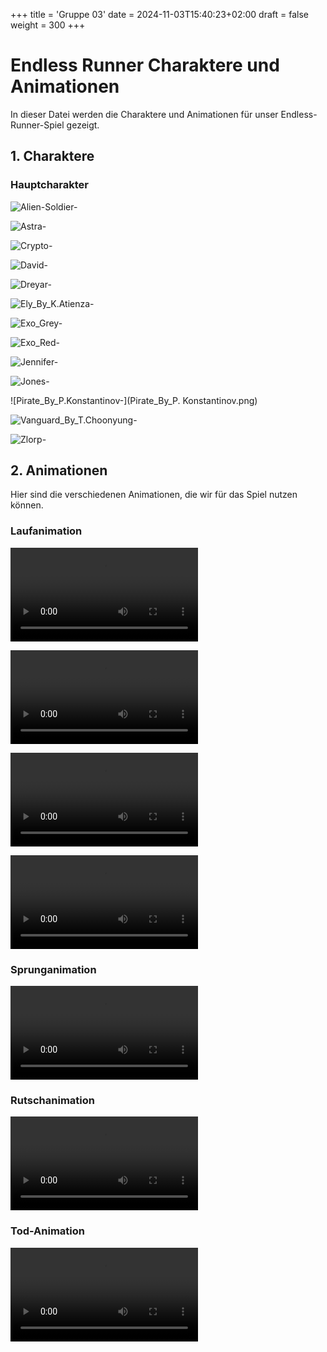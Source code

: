 +++
title = 'Gruppe 03'
date = 2024-11-03T15:40:23+02:00
draft = false
weight = 300
+++


# Endless Runner Charaktere und Animationen

In dieser Datei werden die Charaktere und Animationen für unser Endless-Runner-Spiel gezeigt.

## 1. Charaktere

### Hauptcharakter

![Alien-Soldier-](Alien_Soldier.png)

![Astra-](Astra.png)

![Crypto-](Crypto.png)

![David-](David.png)

![Dreyar-](Dreyar.png)

![Ely_By_K.Atienza-](Ely_By_K.Atienza.png)

![Exo_Grey-](ExoGrey.png)

![Exo_Red-](ExoRed.png)

![Jennifer-](Jennifer.png)

![Jones-](Jones.png)

![Pirate_By_P.Konstantinov-](Pirate_By_P. Konstantinov.png)

![Vanguard_By_T.Choonyung-](Vanguard_By_T.Choonyung.png)

![Zlorp-](Zlorp.png)



## 2. Animationen

Hier sind die verschiedenen Animationen, die wir für das Spiel nutzen können.

### Laufanimation

![Run_Forward-](Run_Forward.mp4)

![Standard_Run-](Standart_Run.mp4)

![Medium_Run-](Medium_Run.mp4)

![Slow_Run-](Slow_Run.mp4)


### Sprunganimation

![Running_Jump](Running_Jump.mp4)


### Rutschanimation

![Slide](Slide.mp4)



### Tod-Animation

![Tod-Animation](Falling_Back_Death.mp4)


